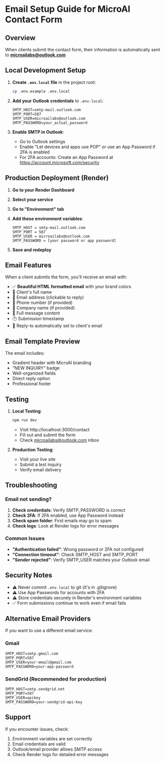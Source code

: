 # Email Setup Guide for MicroAI Contact Form

## Overview
When clients submit the contact form, their information is automatically sent to **microailabs@outlook.com**

## Local Development Setup

1. **Create `.env.local` file** in the project root:
   ```bash
   cp .env.example .env.local
   ```

2. **Add your Outlook credentials** to `.env.local`:
   ```env
   SMTP_HOST=smtp-mail.outlook.com
   SMTP_PORT=587
   SMTP_USER=microailabs@outlook.com
   SMTP_PASSWORD=your_actual_password
   ```

3. **Enable SMTP in Outlook**:
   - Go to Outlook settings
   - Enable "Let devices and apps use POP" or use an App Password if 2FA is enabled
   - For 2FA accounts: Create an App Password at https://account.microsoft.com/security

## Production Deployment (Render)

1. **Go to your Render Dashboard**
2. **Select your service**
3. **Go to "Environment" tab**
4. **Add these environment variables**:
   ```
   SMTP_HOST = smtp-mail.outlook.com
   SMTP_PORT = 587
   SMTP_USER = microailabs@outlook.com
   SMTP_PASSWORD = [your password or app password]
   ```

5. **Save and redeploy**

## Email Features

When a client submits the form, you'll receive an email with:

- ✅ **Beautiful HTML formatted email** with your brand colors
- 👤 Client's full name
- 📧 Email address (clickable to reply)
- 📱 Phone number (if provided)
- 🏢 Company name (if provided)
- 💬 Full message content
- 🕐 Submission timestamp
- 🔄 Reply-to automatically set to client's email

## Email Template Preview

The email includes:
- Gradient header with MicroAI branding
- "NEW INQUIRY" badge
- Well-organized fields
- Direct reply option
- Professional footer

## Testing

1. **Local Testing**:
   ```bash
   npm run dev
   ```
   - Visit http://localhost:3000/contact
   - Fill out and submit the form
   - Check microailabs@outlook.com inbox

2. **Production Testing**:
   - Visit your live site
   - Submit a test inquiry
   - Verify email delivery

## Troubleshooting

### Email not sending?

1. **Check credentials**: Verify SMTP_PASSWORD is correct
2. **Check 2FA**: If 2FA enabled, use App Password instead
3. **Check spam folder**: First emails may go to spam
4. **Check logs**: Look at Render logs for error messages

### Common Issues

- **"Authentication failed"**: Wrong password or 2FA not configured
- **"Connection timeout"**: Check SMTP_HOST and SMTP_PORT
- **"Sender rejected"**: Verify SMTP_USER matches your Outlook email

## Security Notes

- ⚠️ Never commit `.env.local` to git (it's in .gitignore)
- ⚠️ Use App Passwords for accounts with 2FA
- ⚠️ Store credentials securely in Render's environment variables
- ✅ Form submissions continue to work even if email fails

## Alternative Email Providers

If you want to use a different email service:

### Gmail
```env
SMTP_HOST=smtp.gmail.com
SMTP_PORT=587
SMTP_USER=your-email@gmail.com
SMTP_PASSWORD=your-app-password
```

### SendGrid (Recommended for production)
```env
SMTP_HOST=smtp.sendgrid.net
SMTP_PORT=587
SMTP_USER=apikey
SMTP_PASSWORD=your-sendgrid-api-key
```

## Support

If you encounter issues, check:
1. Environment variables are set correctly
2. Email credentials are valid
3. Outlook/email provider allows SMTP access
4. Check Render logs for detailed error messages
